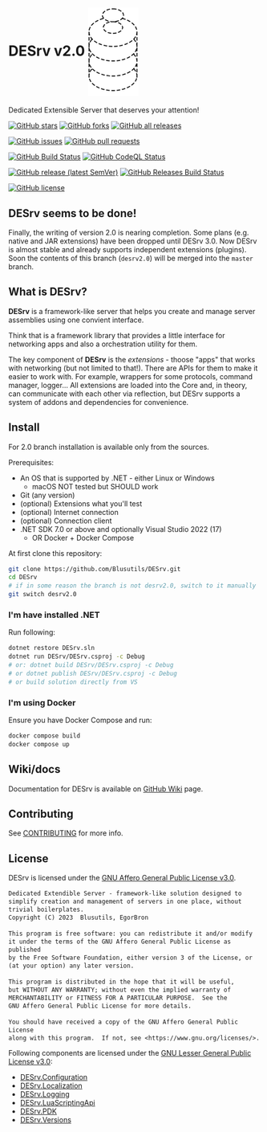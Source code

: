 # DESrv v2.0 <img src="./DESrvLogo.svg" align="center" width="100">

Dedicated Extensible Server that deserves your attention!

[![GitHub stars](https://img.shields.io/github/stars/Blusutils/DESrv?label=Stars&style=flat-square)](https://github.com/Blusutils/DESrv/stargazers)
[![GitHub forks](https://img.shields.io/github/forks/Blusutils/DESrv?label=Forks&style=flat-square)](https://github.com/Blusutils/DESrv/network/members)
[![GitHub all releases](https://img.shields.io/github/downloads/Blusutils/DESrv/total?label=Downloads&style=flat-square)](https://github.com/Blusutils/DESrv/releases)

[![GitHub issues](https://img.shields.io/github/issues/Blusutils/DESrv?label=Issues&style=flat-square)](https://github.com/Blusutils/DESrv/issues)
[![GitHub pull requests](https://img.shields.io/github/issues-pr/Blusutils/DESrv?label=PRs&style=flat-square)](https://github.com/Blusutils/DESrv/pulls)

[![GitHub Build Status](https://img.shields.io/github/actions/workflow/status/Blusutils/DESrv/per_commit.yml?branch=desrv2.0&label=Build&style=flat-square)](https://github.com/Blusutils/DESrv/actions/workflows/per_commit.yml)
[![GitHub CodeQL Status](https://img.shields.io/github/actions/workflow/status/Blusutils/DESrv/codeql.yml?branch=desrv2.0&label=CodeQL&style=flat-square)](https://github.com/Blusutils/DESrv/actions/workflows/codeql.yml)

[![GitHub release (latest SemVer)](https://img.shields.io/github/v/release/Blusutils/DESrv?label=Latest%20release&style=flat-square)](https://github.com/Blusutils/DESrv/releases/latest)
[![GitHub Releases Build Status](https://img.shields.io/github/actions/workflow/status/Blusutils/DESrv/release_build.yml?branch=desrv2.0&label=Release%20build&style=flat-square)](https://github.com/Blusutils/DESrv/actions/workflows/release_build.yml)

[![GitHub license](https://img.shields.io/github/license/Blusutils/DESrv?label=License&style=flat-square)](https://github.com/Blusutils/DESrv/blob/master/LICENSE-AGPL.txt)

## DESrv seems to be done!

Finally, the writing of version 2.0 is nearing completion. Some plans (e.g. native and JAR extensions) have been dropped until DESrv 3.0. Now DESrv is almost stable and already supports independent extensions (plugins). Soon the contents of this branch (`desrv2.0`) will be merged into the `master` branch.

## What is DESrv?

**DESrv** is a framework-like server that helps you create and manage server assemblies using one convient interface.

Think that is a framework library that provides a little interface for networking apps and also a orchestration utility for them.

The key component of **DESrv** is the *extensions* - thoose "apps" that works with networking (but not limited to that!). There are APIs for them to make it easier to work with. For example, wrappers for some protocols, command manager, logger... All extensions are loaded into the Core and, in theory, can communicate with each other via reflection, but DESrv supports a system of addons and dependencies for convenience.

## Install

For 2.0 branch installation is available only from the sources.

Prerequisites:

* An OS that is supported by .NET - either Linux or Windows
  * macOS NOT tested but SHOULD work
* Git (any version)
* (optional) Extensions what you'll test
* (optional) Internet connection
* (optional) Connection client
* .NET SDK 7.0 or above and optionally Visual Studio 2022 (17)
  * OR Docker + Docker Compose

At first clone this repository:

```bash
git clone https://github.com/Blusutils/DESrv.git
cd DESrv
# if in some reason the branch is not desrv2.0, switch to it manually
git switch desrv2.0
```

### I'm have installed .NET

Run following:

```bash
dotnet restore DESrv.sln
dotnet run DESrv/DESrv.csproj -c Debug
# or: dotnet build DESrv/DESrv.csproj -c Debug
# or dotnet publish DESrv/DESrv.csproj -c Debug
# or build solution directly from VS
```

### I'm using Docker

Ensure you have Docker Compose and run:

```bash
docker compose build
docker compose up
```

## Wiki/docs

Documentation for DESrv is available on [GitHub Wiki](https://github.com/Blusutils/DESrv/wiki) page.

## Contributing

See [CONTRIBUTING](./CONTRIBUTING.md) for more info.

## License

DESrv is licensed under the [GNU Affero General Public License v3.0](./LICENSE-AGPL.txt).

```
Dedicated Extendible Server - framework-like solution designed to simplify creation and management of servers in one place, without trivial boilerplates. 
Copyright (C) 2023  Blusutils, EgorBron

This program is free software: you can redistribute it and/or modify
it under the terms of the GNU Affero General Public License as published
by the Free Software Foundation, either version 3 of the License, or
(at your option) any later version.

This program is distributed in the hope that it will be useful,
but WITHOUT ANY WARRANTY; without even the implied warranty of
MERCHANTABILITY or FITNESS FOR A PARTICULAR PURPOSE.  See the
GNU Affero General Public License for more details.

You should have received a copy of the GNU Affero General Public License
along with this program.  If not, see <https://www.gnu.org/licenses/>.
```

Following components are licensed under the [GNU Lesser General Public License v3.0](./LICESNSE-LGPL.txt):

* [DESrv.Configuration](./DESrv.Configuration/)
* [DESrv.Localization](./DESrv.Localization/)
* [DESrv.Logging](./DESrv.Logging/)
* [DESrv.LuaScriptingApi](./DESrv.LuaScriptingApi/)
* [DESrv.PDK](./DESrv.PDK/)
* [DESrv.Versions](./DESrv.Versions/)
